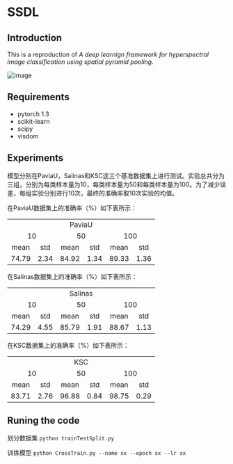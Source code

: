 # SSDL
## Introduction
This is a reproduction of *A deep learnign framework for hyperspectral image classification using spatial pyramid pooling*.

![image](image/ssdl.jpg)
## Requirements
* pytorch 1.3
* scikit-learn
* scipy
* visdom
## Experiments
模型分别在PaviaU，Salinas和KSC这三个基准数据集上进行测试。实验总共分为三组，分别为每类样本量为10，每类样本量为50和每类样本量为100。为了减少误差，每组实验分别进行10次，最终的准确率取10次实验的均值。

在PaviaU数据集上的准确率（%）如下表所示：
<table>
<tr align="center">
<td colspan="6">PaviaU</td>
</tr>
<tr align="center">
<td colspan="2">10</td>
<td colspan="2">50</td>
<td colspan="2">100</td>
</tr>
<tr align="center">
<td>mean</td>
<td>std</td>
<td>mean</td>
<td>std</td>
<td>mean</td>
<td>std</td>
</tr>
<tr align="center">
<td>74.79</td>
<td>2.34</td>
<td>84.92</td>
<td>1.34</td>
<td>89.33</td>
<td>1.36</td>
</tr>
</table>

在Salinas数据集上的准确率（%）如下表所示：
<table>
<tr align="center">
<td colspan="6">Salinas</td>
</tr>
<tr align="center">
<td colspan="2">10</td>
<td colspan="2">50</td>
<td colspan="2">100</td>
</tr>
<tr align="center">
<td>mean</td>
<td>std</td>
<td>mean</td>
<td>std</td>
<td>mean</td>
<td>std</td>
</tr>
<tr align="center">
<td>74.29</td>
<td>4.55</td>
<td>85.79</td>
<td>1.91</td>
<td>88.67</td>
<td>1.13</td>
</tr>
</table>

在KSC数据集上的准确率（%）如下表所示：
<table>
<tr align="center">
<td colspan="6">KSC</td>
</tr>
<tr align="center">
<td colspan="2">10</td>
<td colspan="2">50</td>
<td colspan="2">100</td>
</tr>
<tr align="center">
<td>mean</td>
<td>std</td>
<td>mean</td>
<td>std</td>
<td>mean</td>
<td>std</td>
</tr>
<tr align="center">
<td>83.71</td>
<td>2.76</td>
<td>96.88</td>
<td>0.84</td>
<td>98.75</td>
<td>0.29</td>
</tr>
</table>

## Runing the code
划分数据集 `python trainTestSplit.py`

训练模型 `python CrossTrain.py --name xx --epoch xx --lr xx`
